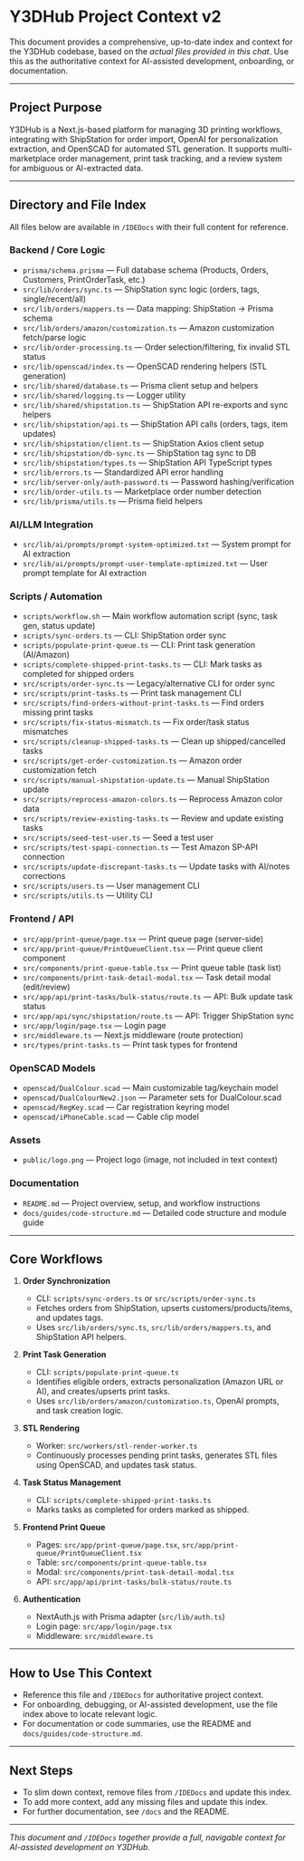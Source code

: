 # Y3DHub Project Context v2

This document provides a comprehensive, up-to-date index and context for the Y3DHub codebase, based on the *actual files provided in this chat*. Use this as the authoritative context for AI-assisted development, onboarding, or documentation.

---

## Project Purpose

Y3DHub is a Next.js-based platform for managing 3D printing workflows, integrating with ShipStation for order import, OpenAI for personalization extraction, and OpenSCAD for automated STL generation. It supports multi-marketplace order management, print task tracking, and a review system for ambiguous or AI-extracted data.

---

## Directory and File Index

All files below are available in `/IDEDocs` with their full content for reference.

### Backend / Core Logic

- `prisma/schema.prisma` — Full database schema (Products, Orders, Customers, PrintOrderTask, etc.)
- `src/lib/orders/sync.ts` — ShipStation sync logic (orders, tags, single/recent/all)
- `src/lib/orders/mappers.ts` — Data mapping: ShipStation → Prisma schema
- `src/lib/orders/amazon/customization.ts` — Amazon customization fetch/parse logic
- `src/lib/order-processing.ts` — Order selection/filtering, fix invalid STL status
- `src/lib/openscad/index.ts` — OpenSCAD rendering helpers (STL generation)
- `src/lib/shared/database.ts` — Prisma client setup and helpers
- `src/lib/shared/logging.ts` — Logger utility
- `src/lib/shared/shipstation.ts` — ShipStation API re-exports and sync helpers
- `src/lib/shipstation/api.ts` — ShipStation API calls (orders, tags, item updates)
- `src/lib/shipstation/client.ts` — ShipStation Axios client setup
- `src/lib/shipstation/db-sync.ts` — ShipStation tag sync to DB
- `src/lib/shipstation/types.ts` — ShipStation API TypeScript types
- `src/lib/errors.ts` — Standardized API error handling
- `src/lib/server-only/auth-password.ts` — Password hashing/verification
- `src/lib/order-utils.ts` — Marketplace order number detection
- `src/lib/prisma/utils.ts` — Prisma field helpers

### AI/LLM Integration

- `src/lib/ai/prompts/prompt-system-optimized.txt` — System prompt for AI extraction
- `src/lib/ai/prompts/prompt-user-template-optimized.txt` — User prompt template for AI extraction

### Scripts / Automation

- `scripts/workflow.sh` — Main workflow automation script (sync, task gen, status update)
- `scripts/sync-orders.ts` — CLI: ShipStation order sync
- `scripts/populate-print-queue.ts` — CLI: Print task generation (AI/Amazon)
- `scripts/complete-shipped-print-tasks.ts` — CLI: Mark tasks as completed for shipped orders
- `src/scripts/order-sync.ts` — Legacy/alternative CLI for order sync
- `src/scripts/print-tasks.ts` — Print task management CLI
- `src/scripts/find-orders-without-print-tasks.ts` — Find orders missing print tasks
- `src/scripts/fix-status-mismatch.ts` — Fix order/task status mismatches
- `src/scripts/cleanup-shipped-tasks.ts` — Clean up shipped/cancelled tasks
- `src/scripts/get-order-customization.ts` — Amazon order customization fetch
- `src/scripts/manual-shipstation-update.ts` — Manual ShipStation update
- `src/scripts/reprocess-amazon-colors.ts` — Reprocess Amazon color data
- `src/scripts/review-existing-tasks.ts` — Review and update existing tasks
- `src/scripts/seed-test-user.ts` — Seed a test user
- `src/scripts/test-spapi-connection.ts` — Test Amazon SP-API connection
- `src/scripts/update-discrepant-tasks.ts` — Update tasks with AI/notes corrections
- `src/scripts/users.ts` — User management CLI
- `src/scripts/utils.ts` — Utility CLI

### Frontend / API

- `src/app/print-queue/page.tsx` — Print queue page (server-side)
- `src/app/print-queue/PrintQueueClient.tsx` — Print queue client component
- `src/components/print-queue-table.tsx` — Print queue table (task list)
- `src/components/print-task-detail-modal.tsx` — Task detail modal (edit/review)
- `src/app/api/print-tasks/bulk-status/route.ts` — API: Bulk update task status
- `src/app/api/sync/shipstation/route.ts` — API: Trigger ShipStation sync
- `src/app/login/page.tsx` — Login page
- `src/middleware.ts` — Next.js middleware (route protection)
- `src/types/print-tasks.ts` — Print task types for frontend

### OpenSCAD Models

- `openscad/DualColour.scad` — Main customizable tag/keychain model
- `openscad/DualColourNew2.json` — Parameter sets for DualColour.scad
- `openscad/RegKey.scad` — Car registration keyring model
- `openscad/iPhoneCable.scad` — Cable clip model

### Assets

- `public/logo.png` — Project logo (image, not included in text context)

### Documentation

- `README.md` — Project overview, setup, and workflow instructions
- `docs/guides/code-structure.md` — Detailed code structure and module guide

---

## Core Workflows

1. **Order Synchronization**
   - CLI: `scripts/sync-orders.ts` or `src/scripts/order-sync.ts`
   - Fetches orders from ShipStation, upserts customers/products/items, and updates tags.
   - Uses `src/lib/orders/sync.ts`, `src/lib/orders/mappers.ts`, and ShipStation API helpers.

2. **Print Task Generation**
   - CLI: `scripts/populate-print-queue.ts`
   - Identifies eligible orders, extracts personalization (Amazon URL or AI), and creates/upserts print tasks.
   - Uses `src/lib/orders/amazon/customization.ts`, OpenAI prompts, and task creation logic.

3. **STL Rendering**
   - Worker: `src/workers/stl-render-worker.ts`
   - Continuously processes pending print tasks, generates STL files using OpenSCAD, and updates task status.

4. **Task Status Management**
   - CLI: `scripts/complete-shipped-print-tasks.ts`
   - Marks tasks as completed for orders marked as shipped.

5. **Frontend Print Queue**
   - Pages: `src/app/print-queue/page.tsx`, `src/app/print-queue/PrintQueueClient.tsx`
   - Table: `src/components/print-queue-table.tsx`
   - Modal: `src/components/print-task-detail-modal.tsx`
   - API: `src/app/api/print-tasks/bulk-status/route.ts`

6. **Authentication**
   - NextAuth.js with Prisma adapter (`src/lib/auth.ts`)
   - Login page: `src/app/login/page.tsx`
   - Middleware: `src/middleware.ts`

---

## How to Use This Context

- Reference this file and `/IDEDocs` for authoritative project context.
- For onboarding, debugging, or AI-assisted development, use the file index above to locate relevant logic.
- For documentation or code summaries, use the README and `docs/guides/code-structure.md`.

---

## Next Steps

- To slim down context, remove files from `/IDEDocs` and update this index.
- To add more context, add any missing files and update this index.
- For further documentation, see `/docs` and the README.

---

*This document and `/IDEDocs` together provide a full, navigable context for AI-assisted development on Y3DHub.*
